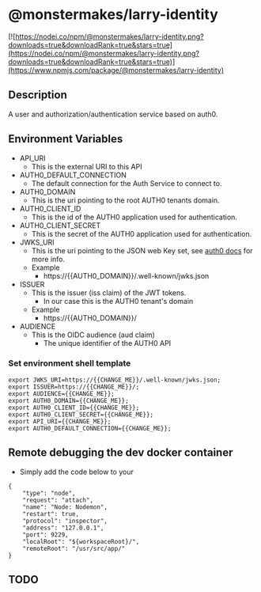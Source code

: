 # @monstermakes/larry-identity

[![https://nodei.co/npm/@monstermakes/larry-identity.png?downloads=true&downloadRank=true&stars=true](https://nodei.co/npm/@monstermakes/larry-identity.png?downloads=true&downloadRank=true&stars=true)](https://www.npmjs.com/package/@monstermakes/larry-identity)


## Description
A user and authorization/authentication service based on auth0.

## Environment Variables
* API_URI 
	* This is the external URI to this API 
* AUTH0_DEFAULT_CONNECTION
	* The default connection for the Auth Service to connect to.
* AUTH0_DOMAIN
	* This is the uri pointing to the root AUTH0 tenants domain.
* AUTH0_CLIENT_ID
	* This is the id of the AUTH0 application used for authentication.
* AUTH0_CLIENT_SECRET 
	* This is the secret of the AUTH0 application used for authentication.
* JWKS_URI
	* This is the uri pointing to the JSON web Key set, see [auth0 docs](https://auth0.com/docs/jwks) for more info.
	* Example
		* https://{{AUTH0_DOMAIN}}/.well-known/jwks.json
* ISSUER
	* This is the issuer (iss claim) of the JWT tokens.
		* In our case this is the AUTH0 tenant's domain
	* Example
		* https://{{AUTH0_DOMAIN}}/
* AUDIENCE
	* This is the OIDC audience (aud claim) 
		* The unique identifier of the AUTH0 API

### Set environment shell template
```
export JWKS_URI=https://{{CHANGE_ME}}/.well-known/jwks.json;
export ISSUER=https://{{CHANGE_ME}}/;
export AUDIENCE={{CHANGE_ME}};
export AUTH0_DOMAIN={{CHANGE_ME}};
export AUTH0_CLIENT_ID={{CHANGE_ME}};
export AUTH0_CLIENT_SECRET={{CHANGE_ME}};
export API_URI={{CHANGE_ME}};
export AUTH0_DEFAULT_CONNECTION={{CHANGE_ME}};
```

## Remote debugging the dev docker container
- Simply add the code below to your 
```
{
	"type": "node",
	"request": "attach",
	"name": "Node: Nodemon",
	"restart": true,
	"protocol": "inspector",
	"address": "127.0.0.1",
	"port": 9229,
	"localRoot": "${workspaceRoot}/",
	"remoteRoot": "/usr/src/app/"
}
```
## TODO

